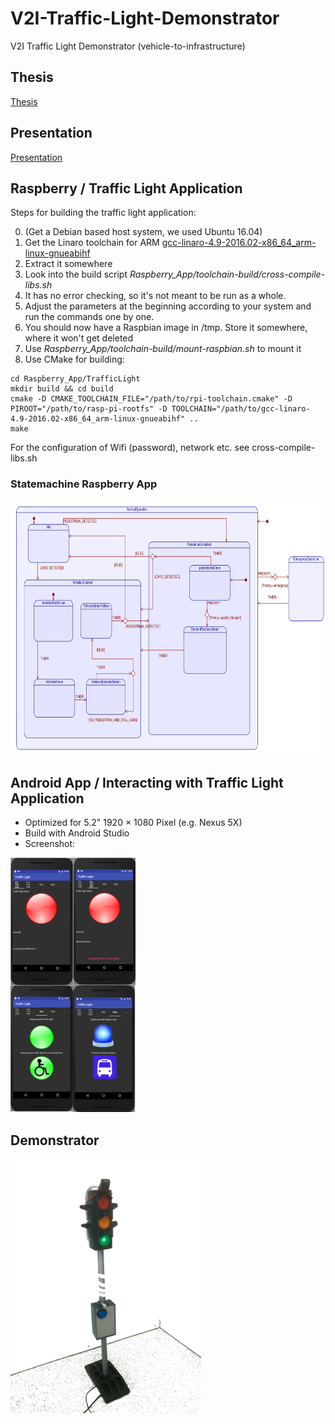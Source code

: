 # V2I-Traffic-Light-Demonstrator
V2I Traffic Light Demonstrator (vehicle-to-infrastructure)

## Thesis
[Thesis](Thesis_Presentation/thesis.pdf)

## Presentation
[Presentation](Thesis_Presentation/Presentation.pdf)

## Raspberry / Traffic Light Application
Steps for building the traffic light application:

0. (Get a Debian based host system, we used Ubuntu 16.04)
1. Get the Linaro toolchain for ARM [gcc-linaro-4.9-2016.02-x86_64_arm-linux-gnueabihf](https://releases.linaro.org/components/toolchain/binaries/4.9-2016.02/arm-linux-gnueabihf/gcc-linaro-4.9-2016.02-x86_64_arm-linux-gnueabihf.tar.xz)
2. Extract it somewhere
3. Look into the build script *Raspberry_App/toolchain-build/cross-compile-libs.sh*
4. It has no error checking, so it's not meant to be run as a whole.
5. Adjust the parameters at the beginning according to your system and run the commands one by one.
6. You should now have a Raspbian image in /tmp. Store it somewhere, where it won't get deleted
7. Use *Raspberry_App/toolchain-build/mount-raspbian.sh* to mount it
8. Use CMake for building:
```
cd Raspberry_App/TrafficLight
mkdir build && cd build
cmake -D CMAKE_TOOLCHAIN_FILE="/path/to/rpi-toolchain.cmake" -D PIROOT="/path/to/rasp-pi-rootfs" -D TOOLCHAIN="/path/to/gcc-linaro-4.9-2016.02-x86_64_arm-linux-gnueabihf" ..
make
```
For the configuration of Wifi (password), network etc. see cross-compile-libs.sh

### Statemachine Raspberry App
<img src="./Graphics/Statemachine_Raspberry_App.png" height="407" alt="Statemachine_Raspberry_App"/>

## Android App / Interacting with Traffic Light Application
- Optimized for 5.2" 1920 × 1080 Pixel (e.g. Nexus 5X)
- Build with Android Studio 
- Screenshot:

<img src="./Graphics/Android_App.png" height="407" alt="Android App screenshot"/>

## Demonstrator
<img src="./Graphics/demonstrator.jpeg" height="407" alt="Demonstrator"/>

